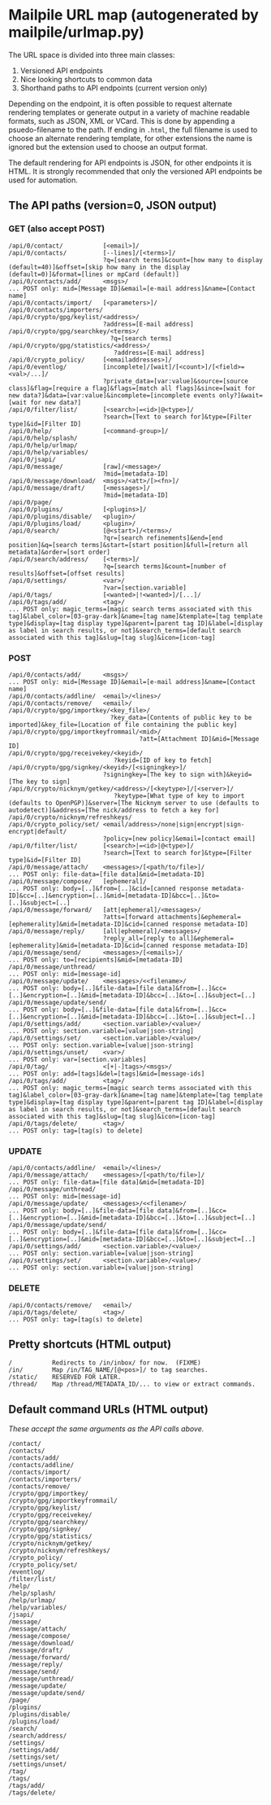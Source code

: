 
# Mailpile URL map (autogenerated by mailpile/urlmap.py)

The URL space is divided into three main classes:

1. Versioned API endpoints
2. Nice looking shortcuts to common data
3. Shorthand paths to API endpoints (current version only)

Depending on the endpoint, it is often possible to request alternate
rendering templates or generate output in a variety of machine readable
formats, such as JSON, XML or VCard. This is done by appending a
psuedo-filename to the path. If ending in `.html`, the full filename is
used to choose an alternate rendering template, for other extensions the
name is ignored but the extension used to choose an output format.

The default rendering for API endpoints is JSON, for other endpoints
it is HTML. It is strongly recommended that only the versioned API
endpoints be used for automation.

## The API paths (version=0, JSON output)

### GET (also accept POST)

    /api/0/contact/           [<email>]/
    /api/0/contacts/          [--lines]/[<terms>]/
                              ?q=[search terms]&count=[how many to display (default=40)]&offset=[skip how many in the display (default=0)]&format=[lines or mpCard (default)]
    /api/0/contacts/add/      <msgs>/
    ... POST only: mid=[Message ID]&email=[e-mail address]&name=[Contact name]
    /api/0/contacts/import/   [<parameters>]/
    /api/0/contacts/importers/
    /api/0/crypto/gpg/keylist/<address>/
                              ?address=[E-mail address]
    /api/0/crypto/gpg/searchkey/<terms>/
                                ?q=[search terms]
    /api/0/crypto/gpg/statistics/<address>/
                                 ?address=[E-mail address]
    /api/0/crypto_policy/     [<emailaddresses>]/
    /api/0/eventlog/          [incomplete]/[wait]/[<count>]/[<field>=<val>/...]/
                              ?private_data=[var:value]&source=[source class]&flag=[require a flag]&flags=[match all flags]&since=[wait for new data?]&data=[var:value]&incomplete=[incomplete events only?]&wait=[wait for new data?]
    /api/0/filter/list/       [<search>|=<id>|@<type>]/
                              ?search=[Text to search for]&type=[Filter type]&id=[Filter ID]
    /api/0/help/              [<command-group>]/
    /api/0/help/splash/
    /api/0/help/urlmap/
    /api/0/help/variables/
    /api/0/jsapi/
    /api/0/message/           [raw]/<message>/
                              ?mid=[metadata-ID]
    /api/0/message/download/  <msgs>/<att>/[><fn>]/
    /api/0/message/draft/     [<messages>]/
                              ?mid=[metadata-ID]
    /api/0/page/
    /api/0/plugins/           [<plugins>]/
    /api/0/plugins/disable/   <plugin>/
    /api/0/plugins/load/      <plugin>/
    /api/0/search/            [@<start>]/<terms>/
                              ?qr=[search refinements]&end=[end position]&q=[search terms]&start=[start position]&full=[return all metadata]&order=[sort order]
    /api/0/search/address/    [<terms>]/
                              ?q=[search terms]&count=[number of results]&offset=[offset results]
    /api/0/settings/          <var>/
                              ?var=[section.variable]
    /api/0/tags/              [<wanted>|!<wanted>]/[...]/
    /api/0/tags/add/          <tag>/
    ... POST only: magic_terms=[magic search terms associated with this tag]&label_color=[03-gray-dark]&name=[tag name]&template=[tag template type]&display=[tag display type]&parent=[parent tag ID]&label=[display as label in search results, or not]&search_terms=[default search associated with this tag]&slug=[tag slug]&icon=[icon-tag]

### POST

    /api/0/contacts/add/      <msgs>/
    ... POST only: mid=[Message ID]&email=[e-mail address]&name=[Contact name]
    /api/0/contacts/addline/  <email>/<lines>/
    /api/0/contacts/remove/   <email>/
    /api/0/crypto/gpg/importkey/<key_file>/
                                ?key_data=[Contents of public key to be imported]&key_file=[Location of file containing the public key]
    /api/0/crypto/gpg/importkeyfrommail/<mid>/
                                        ?att=[Attachment ID]&mid=[Message ID]
    /api/0/crypto/gpg/receivekey/<keyid>/
                                 ?keyid=[ID of key to fetch]
    /api/0/crypto/gpg/signkey/<keyid>/[<signingkey>]/
                              ?signingkey=[The key to sign with]&keyid=[The key to sign]
    /api/0/crypto/nicknym/getkey/<address>/[<keytype>]/[<server>]/
                                 ?keytype=[What type of key to import (defaults to OpenPGP)]&server=[The Nicknym server to use (defaults to autodetect)]&address=[The nick/address to fetch a key for]
    /api/0/crypto/nicknym/refreshkeys/
    /api/0/crypto_policy/set/ <email/address>/none|sign|encrypt|sign-encrypt|default/
                              ?policy=[new policy]&email=[contact email]
    /api/0/filter/list/       [<search>|=<id>|@<type>]/
                              ?search=[Text to search for]&type=[Filter type]&id=[Filter ID]
    /api/0/message/attach/    <messages>/[<path/to/file>]/
    ... POST only: file-data=[file data]&mid=[metadata-ID]
    /api/0/message/compose/   [ephemeral]/
    ... POST only: body=[..]&from=[..]&cid=[canned response metadata-ID]&cc=[..]&encryption=[..]&mid=[metadata-ID]&bcc=[..]&to=[..]&subject=[..]
    /api/0/message/forward/   [att|ephemeral]/<messages>/
                              ?atts=[forward attachments]&ephemeral=[ephemerality]&mid=[metadata-ID]&cid=[canned response metadata-ID]
    /api/0/message/reply/     [all|ephemeral]/<messages>/
                              ?reply_all=[reply to all]&ephemeral=[ephemerality]&mid=[metadata-ID]&cid=[canned response metadata-ID]
    /api/0/message/send/      <messages>/[<emails>]/
    ... POST only: to=[recipients]&mid=[metadata-ID]
    /api/0/message/unthread/
    ... POST only: mid=[message-id]
    /api/0/message/update/    <messages>/<<filename>/
    ... POST only: body=[..]&file-data=[file data]&from=[..]&cc=[..]&encryption=[..]&mid=[metadata-ID]&bcc=[..]&to=[..]&subject=[..]
    /api/0/message/update/send/
    ... POST only: body=[..]&file-data=[file data]&from=[..]&cc=[..]&encryption=[..]&mid=[metadata-ID]&bcc=[..]&to=[..]&subject=[..]
    /api/0/settings/add/      <section.variable>/<value>/
    ... POST only: section.variable=[value|json-string]
    /api/0/settings/set/      <section.variable>/<value>/
    ... POST only: section.variable=[value|json-string]
    /api/0/settings/unset/    <var>/
    ... POST only: var=[section.variables]
    /api/0/tag/               <[+|-]tags>/<msgs>/
    ... POST only: add=[tags]&del=[tags]&mid=[message-ids]
    /api/0/tags/add/          <tag>/
    ... POST only: magic_terms=[magic search terms associated with this tag]&label_color=[03-gray-dark]&name=[tag name]&template=[tag template type]&display=[tag display type]&parent=[parent tag ID]&label=[display as label in search results, or not]&search_terms=[default search associated with this tag]&slug=[tag slug]&icon=[icon-tag]
    /api/0/tags/delete/       <tag>/
    ... POST only: tag=[tag(s) to delete]

### UPDATE

    /api/0/contacts/addline/  <email>/<lines>/
    /api/0/message/attach/    <messages>/[<path/to/file>]/
    ... POST only: file-data=[file data]&mid=[metadata-ID]
    /api/0/message/unthread/
    ... POST only: mid=[message-id]
    /api/0/message/update/    <messages>/<<filename>/
    ... POST only: body=[..]&file-data=[file data]&from=[..]&cc=[..]&encryption=[..]&mid=[metadata-ID]&bcc=[..]&to=[..]&subject=[..]
    /api/0/message/update/send/
    ... POST only: body=[..]&file-data=[file data]&from=[..]&cc=[..]&encryption=[..]&mid=[metadata-ID]&bcc=[..]&to=[..]&subject=[..]
    /api/0/settings/add/      <section.variable>/<value>/
    ... POST only: section.variable=[value|json-string]
    /api/0/settings/set/      <section.variable>/<value>/
    ... POST only: section.variable=[value|json-string]

### DELETE

    /api/0/contacts/remove/   <email>/
    /api/0/tags/delete/       <tag>/
    ... POST only: tag=[tag(s) to delete]


## Pretty shortcuts (HTML output)

    /           Redirects to /in/inbox/ for now.  (FIXME)
    /in/        Map /in/TAG_NAME/[@<pos>]/ to tag searches.
    /static/    RESERVED FOR LATER.
    /thread/    Map /thread/METADATA_ID/... to view or extract commands.

## Default command URLs (HTML output)

*These accept the same arguments as the API calls above.*

    /contact/
    /contacts/
    /contacts/add/
    /contacts/addline/
    /contacts/import/
    /contacts/importers/
    /contacts/remove/
    /crypto/gpg/importkey/
    /crypto/gpg/importkeyfrommail/
    /crypto/gpg/keylist/
    /crypto/gpg/receivekey/
    /crypto/gpg/searchkey/
    /crypto/gpg/signkey/
    /crypto/gpg/statistics/
    /crypto/nicknym/getkey/
    /crypto/nicknym/refreshkeys/
    /crypto_policy/
    /crypto_policy/set/
    /eventlog/
    /filter/list/
    /help/
    /help/splash/
    /help/urlmap/
    /help/variables/
    /jsapi/
    /message/
    /message/attach/
    /message/compose/
    /message/download/
    /message/draft/
    /message/forward/
    /message/reply/
    /message/send/
    /message/unthread/
    /message/update/
    /message/update/send/
    /page/
    /plugins/
    /plugins/disable/
    /plugins/load/
    /search/
    /search/address/
    /settings/
    /settings/add/
    /settings/set/
    /settings/unset/
    /tag/
    /tags/
    /tags/add/
    /tags/delete/

<!-- TestResults(failed=0, attempted=46) -->
